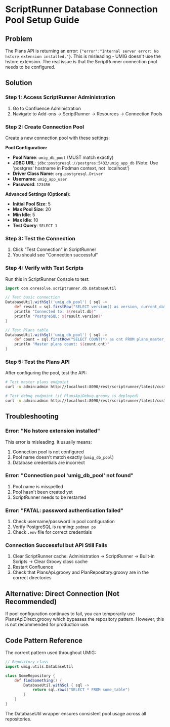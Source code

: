 # ScriptRunner Database Connection Pool Setup Guide

## Problem
The Plans API is returning an error: `{"error":"Internal server error: No hstore extension installed."}`. This is misleading - UMIG doesn't use the hstore extension. The real issue is that the ScriptRunner connection pool needs to be configured.

## Solution

### Step 1: Access ScriptRunner Administration
1. Go to Confluence Administration
2. Navigate to Add-ons → ScriptRunner → Resources → Connection Pools

### Step 2: Create Connection Pool
Create a new connection pool with these settings:

**Pool Configuration:**
- **Pool Name**: `umig_db_pool` (MUST match exactly)
- **JDBC URL**: `jdbc:postgresql://postgres:5432/umig_app_db` (Note: Use 'postgres' hostname in Podman context, not 'localhost')
- **Driver Class Name**: `org.postgresql.Driver`
- **Username**: `umig_app_user`
- **Password**: `123456`

**Advanced Settings (Optional):**
- **Initial Pool Size**: 5
- **Max Pool Size**: 20
- **Min Idle**: 5
- **Max Idle**: 10
- **Test Query**: `SELECT 1`

### Step 3: Test the Connection
1. Click "Test Connection" in ScriptRunner
2. You should see "Connection successful"

### Step 4: Verify with Test Scripts

Run this in ScriptRunner Console to test:

```groovy
import com.onresolve.scriptrunner.db.DatabaseUtil

// Test basic connection
DatabaseUtil.withSql('umig_db_pool') { sql ->
    def result = sql.firstRow("SELECT version() as version, current_database() as db")
    println "Connected to: ${result.db}"
    println "PostgreSQL: ${result.version}"
}

// Test Plans table
DatabaseUtil.withSql('umig_db_pool') { sql ->
    def count = sql.firstRow("SELECT COUNT(*) as cnt FROM plans_master_plm")
    println "Master plans count: ${count.cnt}"
}
```

### Step 5: Test the Plans API

After configuring the pool, test the API:

```bash
# Test master plans endpoint
curl -u admin:admin http://localhost:8090/rest/scriptrunner/latest/custom/plans/master

# Test debug endpoint (if PlansApiDebug.groovy is deployed)
curl -u admin:admin http://localhost:8090/rest/scriptrunner/latest/custom/plans/test
```

## Troubleshooting

### Error: "No hstore extension installed"
This error is misleading. It usually means:
1. Connection pool is not configured
2. Pool name doesn't match exactly (`umig_db_pool`)
3. Database credentials are incorrect

### Error: "Connection pool 'umig_db_pool' not found"
1. Pool name is misspelled
2. Pool hasn't been created yet
3. ScriptRunner needs to be restarted

### Error: "FATAL: password authentication failed"
1. Check username/password in pool configuration
2. Verify PostgreSQL is running: `podman ps`
3. Check `.env` file for correct credentials

### Connection Successful but API Still Fails
1. Clear ScriptRunner cache: Administration → ScriptRunner → Built-in Scripts → Clear Groovy class cache
2. Restart Confluence
3. Check that PlansApi.groovy and PlanRepository.groovy are in the correct directories

## Alternative: Direct Connection (Not Recommended)

If pool configuration continues to fail, you can temporarily use PlansApiDirect.groovy which bypasses the repository pattern. However, this is not recommended for production use.

## Code Pattern Reference

The correct pattern used throughout UMIG:

```groovy
// Repository class
import umig.utils.DatabaseUtil

class SomeRepository {
    def findSomething() {
        DatabaseUtil.withSql { sql ->
            return sql.rows("SELECT * FROM some_table")
        }
    }
}
```

The DatabaseUtil wrapper ensures consistent pool usage across all repositories.